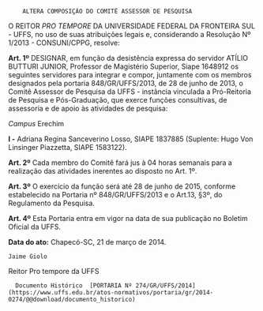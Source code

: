         ALTERA COMPOSIÇÃO DO COMITÊ ASSESSOR DE PESQUISA  

O REITOR *PRO TEMPORE* DA UNIVERSIDADE FEDERAL DA FRONTEIRA SUL - UFFS, no uso de suas atribuições legais e, considerando a Resolução Nº 1/2013 - CONSUNI/CPPG, resolve:

 **Art. 1º** DESIGNAR, em função da desistência expressa do servidor ATÍLIO BUTTURI JUNIOR, Professor de Magistério Superior, Siape 1648912 os seguintes servidores para integrar e compor, juntamente com os membros designados pela portaria 848/GR/UFFS/2013, de 28 de junho de 2013, o Comitê Assessor de Pesquisa da UFFS - instância vinculada a Pró-Reitoria de Pesquisa e Pós-Graduação, que exerce funções consultivas, de assessoria e de apoio às atividades de pesquisa:

 *Campus* Erechim

 **I -** Adriana Regina Sanceverino Losso, SIAPE 1837885 (Suplente: Hugo Von Linsinger Piazzetta, SIAPE 1583122).

 **Art. 2º** Cada membro do Comitê fará jus à 04 horas semanais para a realização das atividades inerentes ao disposto no Art. 1º.

 **Art. 3º** O exercício da função será até 28 de junho de 2015, conforme estabelecido na Portaria nº 848/GR/UFFS/2013 e o Art.13, §3º, do Regulamento da Pesquisa.

 **Art. 4º** Esta Portaria entra em vigor na data de sua publicação no Boletim Oficial da UFFS.

  

   **Data do ato:** Chapecó-SC, 21 de março de 2014.   
 

    Jaime Giolo   
 Reitor Pro tempore da UFFS 

      Documento Histórico  [PORTARIA Nº 274/GR/UFFS/2014](https://www.uffs.edu.br/atos-normativos/portaria/gr/2014-0274/@@download/documento_historico)     
      